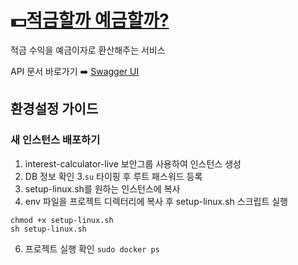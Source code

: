 # 💵[적금할까 예금할까?](http://13.125.205.117:443/index.html)

적금 수익을 예금이자로 환산해주는 서비스

API 문서 바로가기 ➡️ [Swagger UI](http://13.125.205.117/swagger-ui/index.html)

## 환경설정 가이드

### 새 인스턴스 배포하기
1. interest-calculator-live 보안그룹 사용하여 인스턴스 생성
2. DB 정보 확인
3.`su` 타이핑 후 루트 패스워드 등록
4. setup-linux.sh를 원하는 인스턴스에 복사
5. env 파일을 프로젝트 디렉터리에 복사 후 setup-linux.sh 스크립트 실행
```
chmod +x setup-linux.sh
sh setup-linux.sh
```
6. 프로젝트 실행 확인 `sudo docker ps`


